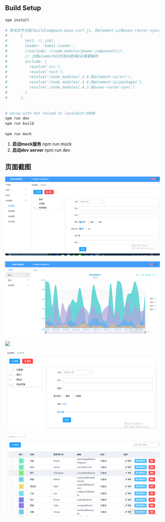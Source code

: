 


## Build Setup
``` bash
npm install

# 修改文件内容/build/webpack.base.conf.js，将element-ui和vuex-router-sync版本替换成install后node_modules目录中当前版本，注意不能用软链
#      {
#        test: /\.js$/,
#        loader: 'babel-loader',
#        //exclude: /(node_modules|bower_components)/,
#        // 注意elementUI的源码使用ES6需要解析
#        include: [
#          resolve('src'),
#          resolve('test'),
#          resolve('/node_modules/.1.4.8@element-ui/src'),
#          resolve('/node_modules/.1.4.8@element-ui/packages'),
#          resolve('/node_modules/.4.3.0@vuex-router-sync')
#        ]
#      },


# serve with hot reload at localhost:9000
npm run dev
npm run build

npm run mock
```

1. **启动mock服务**
npm run mock
2. **启动dev server**
npm run dev


## 页面截图

<p><img src="https://github.com/fj1203/vue-admin/blob/master/static/data/assetImage.png" /></p>
<p><img src="https://github.com/fj1203/vue-admin/blob/master/static/data/index.png" /></p>
<p><img src="https://raw.githubusercontent.com/lanux/Vue-Admin/master/static/data/dash.png?t=1" /></p>
<p><img src="https://github.com/fj1203/vue-admin/blob/master/static/data/roal.png" /></p>
<p><img src="https://github.com/fj1203/vue-admin/blob/master/static/data/user.png" /></p>
